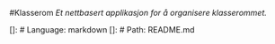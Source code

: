 #Klasserom
_Et nettbasert applikasjon for å organisere klasserommet._

[]: # Language: markdown
[]: # Path: README.md
